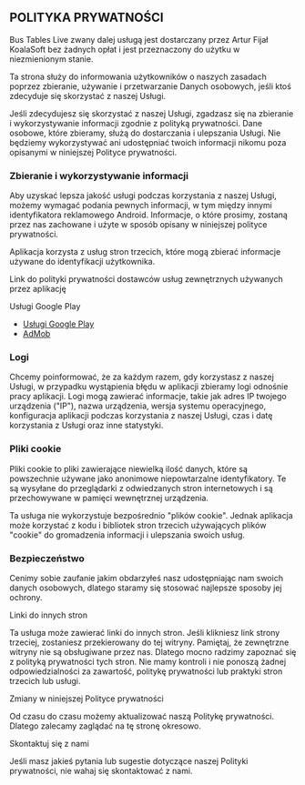 ## POLITYKA PRYWATNOŚCI
Bus Tables Live zwany dalej usługą jest dostarczany przez Artur Fijał KoalaSoft bez żadnych opłat i jest przeznaczony do użytku w niezmienionym stanie.

Ta strona służy do informowania użytkowników o naszych zasadach poprzez zbieranie, używanie i przetwarzanie Danych osobowych, jeśli ktoś zdecyduje się skorzystać z naszej Usługi.

Jeśli zdecydujesz się skorzystać z naszej Usługi, zgadzasz się na zbieranie i wykorzystywanie informacji zgodnie z polityką prywatności. Dane osobowe, które zbieramy, służą do dostarczania i ulepszania Usługi. Nie będziemy wykorzystywać ani udostępniać twoich informacji nikomu poza opisanymi w niniejszej Polityce prywatności.

### Zbieranie i wykorzystywanie informacji
Aby uzyskać lepsza jakość usługi podczas korzystania z naszej Usługi, możemy wymagać podania pewnych informacji, w tym między innymi identyfikatora reklamowego Android. Informacje, o które prosimy, zostaną przez nas zachowane i użyte w sposób opisany w niniejszej polityce prywatności.

Aplikacja korzysta z usług stron trzecich, które mogą zbierać informacje używane do identyfikacji użytkownika.

Link do polityki prywatności dostawców usług zewnętrznych używanych przez aplikację

Usługi Google Play
- [Usługi Google Play](https://policies.google.com/privacy)
- [AdMob](https://support.google.com/admob/answer/6128543?hl=pl)

### Logi
Chcemy poinformować, że za każdym razem, gdy korzystasz z naszej Usługi, w przypadku wystąpienia błędu w aplikacji zbieramy logi odnośnie pracy aplikacji. Logi mogą zawierać informacje, takie jak adres IP twojego urządzenia ("IP"), nazwa urządzenia, wersja systemu operacyjnego, konfiguracja aplikacji podczas korzystania z naszej Usługi, czas i datę korzystania z Usługi oraz inne statystyki.

### Pliki cookie
Pliki cookie to pliki zawierające niewielką ilość danych, które są powszechnie używane jako anonimowe niepowtarzalne identyfikatory. Te są wysyłane do przeglądarki z odwiedzanych stron internetowych i są przechowywane w pamięci wewnętrznej urządzenia.

Ta usługa nie wykorzystuje bezpośrednio "plików cookie". Jednak aplikacja może korzystać z kodu i bibliotek stron trzecich używających plików "cookie" do gromadzenia informacji i ulepszania swoich usług.

### Bezpieczeństwo
Cenimy sobie zaufanie jakim obdarzyłeś nasz udostępniając nam swoich danych osobowych, dlatego staramy się stosować najlepsze sposoby jej ochrony.

Linki do innych stron

Ta usługa może zawierać linki do innych stron. Jeśli klikniesz link strony trzeciej, zostaniesz przekierowany do tej witryny. Pamiętaj, że zewnętrzne witryny nie są obsługiwane przez nas. Dlatego mocno radzimy zapoznać się z polityką prywatności tych stron. Nie mamy kontroli i nie ponoszą żadnej odpowiedzialności za zawartość, politykę prywatności lub praktyki stron trzecich lub usługi.

Zmiany w niniejszej Polityce prywatności

Od czasu do czasu możemy aktualizować naszą Politykę prywatności. Dlatego zalecamy zaglądać na tę stronę okresowo.

Skontaktuj się z nami

Jeśli masz jakieś pytania lub sugestie dotyczące naszej Polityki prywatności, nie wahaj się skontaktować z nami.

